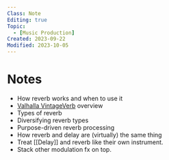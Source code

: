 ```yaml
---
Class: Note
Editing: true
Topic:
  - [Music Production]
Created: 2023-09-22
Modified: 2023-10-05
---
```


# Notes

- How reverb works and when to use it
- [Valhalla VintageVerb](https://valhalladsp.com/shop/reverb/valhalla-vintage-verb/) overview
- Types of reverb
- Diversifying reverb types
- Purpose-driven reverb processing
- How reverb and delay are (virtually) the same thing
- Treat [[Delay]] and reverb like their own instrument.
- Stack other modulation fx on top.

